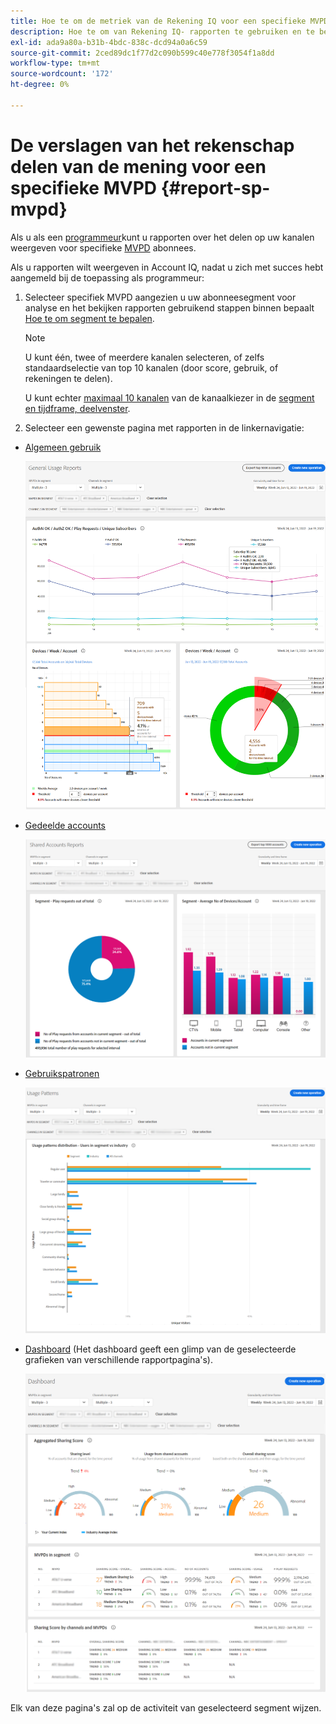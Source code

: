 ```yaml
---
title: Hoe te om de metriek van de Rekening IQ voor een specifieke MVPD te gebruiken
description: Hoe te om van Rekening IQ- rapporten te gebruiken en te begrijpen.
exl-id: ada9a80a-b31b-4bdc-838c-dcd94a0a6c59
source-git-commit: 2ced89dc1f77d2c090b599c40e778f3054f1a8dd
workflow-type: tm+mt
source-wordcount: '172'
ht-degree: 0%

---
```


# De verslagen van het rekenschap delen van de mening voor een specifieke MVPD <!--and programmer--> {#report-sp-mvpd}

Als u als een [programmeur](/help/accountiq/product-concepts.md#programmer-def)kunt u rapporten over het delen op uw kanalen weergeven voor specifieke [MVPD](/help/accountiq/product-concepts.md#mvpd-def) abonnees.

Als u rapporten wilt weergeven in Account IQ, nadat u zich met succes hebt aangemeld bij de toepassing als programmeur:

1. Selecteer specifiek MVPD aangezien u uw abonneesegment voor analyse en het bekijken rapporten gebruikend stappen binnen bepaalt [Hoe te om segment te bepalen](/help/accountiq/howto-select-segment-timeframe.md).


   >[!NOTE]
   >
   >U kunt één, twee of meerdere kanalen selecteren, of zelfs standaardselectie van top 10 kanalen (door score, gebruik, of rekeningen te delen).
   >
   >
   >U kunt echter [maximaal 10 kanalen](/help/accountiq/limitations.md) van de kanaalkiezer in de [segment en tijdframe, deelvenster](/help/accountiq/segments-timeframe.md).

1. Selecteer een gewenste pagina met rapporten in de linkernavigatie:

* [Algemeen gebruik](/help/accountiq/general-usage-reports.md)

  ![](assets/specific-mvpd-gen-usage.png)
* [Gedeelde accounts](/help/accountiq/shared-acc-reports.md)

  ![](assets/specific-mvpd-shared-acc.png)
* [Gebruikspatronen](/help/accountiq/usage-patterns.md)

  ![](assets/specific-mvpd-usage-pattern.png)

* [Dashboard](/help/accountiq/dashboard.md) (Het dashboard geeft een glimp van de geselecteerde grafieken van verschillende rapportpagina&#39;s).

  ![](assets/specific-mvpd-dashboard.png)

Elk van deze pagina&#39;s zal op de activiteit van geselecteerd segment wijzen.

